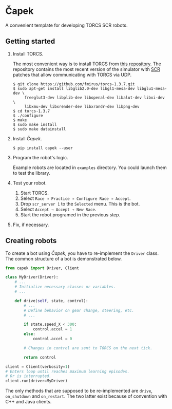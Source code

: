 # Čapek

A convenient template for developing TORCS SCR robots.

## Getting started

1. Install TORCS.

   The most convenient way is to install TORCS from [this repository](https://github.com/fmirus/torcs-1.3.7).
   The repository contains the most recent version of the simulator with [SCR](https://arxiv.org/pdf/1304.1672.pdf) 
   patches that allow communicating with TORCS via UDP.
   
   ```
   $ git clone https://github.com/fmirus/torcs-1.3.7.git
   $ sudo apt-get install libglib2.0-dev libgl1-mesa-dev libglu1-mesa-dev \
        freeglut3-dev libplib-dev libopenal-dev libalut-dev libxi-dev \ 
        libxmu-dev libxrender-dev libxrandr-dev libpng-dev
   $ cd torcs-1.3.7
   $ ./configure
   $ make
   $ sudo make install
   $ sudo make datainstall
   ```

2. Install _Čapek_.

   ```
   $ pip install capek --user
   ```
   
3. Program the robot's logic.

   Example robots are located in `examples` directory.
   You could launch them to test the library. 

4. Test your robot.

   1. Start TORCS.
   2. Select `Race → Practice → Configure Race → Accept`.
   3. Drop `scr_server 1` to the `Selected` menu.
      This is the bot.
   4. Select `Accept → Accept → New Race`.
   5. Start the robot programed in the previous step.
   
5. Fix, if necessary.

## Creating robots

To create a bot using _Čapek_, you have to re-implement the `Driver` class.
The common structure of a bot is demonstrated below.

```python
from capek import Driver, Client

class MyDriver(Driver):
    # ...
    # Initialize necessary classes or variables.
    # ...

    def drive(self, state, control):
        # ...
        # Define behavior on gear change, steering, etc.
        # ...

        if state.speed_X < 300:
            control.accel = 1  
        else:
            control.accel = 0

        # Changes in control are sent to TORCS on the next tick.

        return control

client = Client(verbosity=1)
# Enters loop until reaches maximum learning episodes.
# Or is interrupted.
client.run(driver=MyDriver)
```

The only methods that are supposed to be re-implemented are `drive`, `on_shutdown` and `on_restart`.
The two latter exist because of convention with C++ and Java clients.
